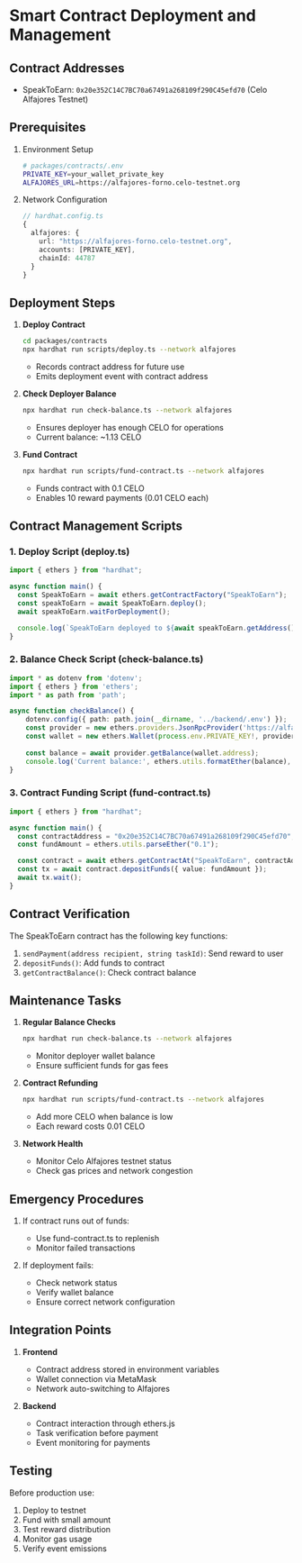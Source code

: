 # Smart Contract Deployment and Management

## Contract Addresses
- SpeakToEarn: `0x20e352C14C7BC70a67491a268109f290C45efd70` (Celo Alfajores Testnet)

## Prerequisites
1. Environment Setup
   ```bash
   # packages/contracts/.env
   PRIVATE_KEY=your_wallet_private_key
   ALFAJORES_URL=https://alfajores-forno.celo-testnet.org
   ```

2. Network Configuration
   ```typescript
   // hardhat.config.ts
   {
     alfajores: {
       url: "https://alfajores-forno.celo-testnet.org",
       accounts: [PRIVATE_KEY],
       chainId: 44787
     }
   }
   ```

## Deployment Steps

1. **Deploy Contract**
   ```bash
   cd packages/contracts
   npx hardhat run scripts/deploy.ts --network alfajores
   ```
   - Records contract address for future use
   - Emits deployment event with contract address

2. **Check Deployer Balance**
   ```bash
   npx hardhat run check-balance.ts --network alfajores
   ```
   - Ensures deployer has enough CELO for operations
   - Current balance: ~1.13 CELO

3. **Fund Contract**
   ```bash
   npx hardhat run scripts/fund-contract.ts --network alfajores
   ```
   - Funds contract with 0.1 CELO
   - Enables 10 reward payments (0.01 CELO each)

## Contract Management Scripts

### 1. Deploy Script (deploy.ts)
```typescript
import { ethers } from "hardhat";

async function main() {
  const SpeakToEarn = await ethers.getContractFactory("SpeakToEarn");
  const speakToEarn = await SpeakToEarn.deploy();
  await speakToEarn.waitForDeployment();

  console.log(`SpeakToEarn deployed to ${await speakToEarn.getAddress()}`);
}
```

### 2. Balance Check Script (check-balance.ts)
```typescript
import * as dotenv from 'dotenv';
import { ethers } from 'ethers';
import * as path from 'path';

async function checkBalance() {
    dotenv.config({ path: path.join(__dirname, '../backend/.env') });
    const provider = new ethers.providers.JsonRpcProvider('https://alfajores-forno.celo-testnet.org');
    const wallet = new ethers.Wallet(process.env.PRIVATE_KEY!, provider);
    
    const balance = await provider.getBalance(wallet.address);
    console.log('Current balance:', ethers.utils.formatEther(balance), 'CELO');
}
```

### 3. Contract Funding Script (fund-contract.ts)
```typescript
import { ethers } from "hardhat";

async function main() {
  const contractAddress = "0x20e352C14C7BC70a67491a268109f290C45efd70";
  const fundAmount = ethers.utils.parseEther("0.1");

  const contract = await ethers.getContractAt("SpeakToEarn", contractAddress);
  const tx = await contract.depositFunds({ value: fundAmount });
  await tx.wait();
}
```

## Contract Verification

The SpeakToEarn contract has the following key functions:
1. `sendPayment(address recipient, string taskId)`: Send reward to user
2. `depositFunds()`: Add funds to contract
3. `getContractBalance()`: Check contract balance

## Maintenance Tasks

1. **Regular Balance Checks**
   ```bash
   npx hardhat run check-balance.ts --network alfajores
   ```
   - Monitor deployer wallet balance
   - Ensure sufficient funds for gas fees

2. **Contract Refunding**
   ```bash
   npx hardhat run scripts/fund-contract.ts --network alfajores
   ```
   - Add more CELO when balance is low
   - Each reward costs 0.01 CELO

3. **Network Health**
   - Monitor Celo Alfajores testnet status
   - Check gas prices and network congestion

## Emergency Procedures

1. If contract runs out of funds:
   - Use fund-contract.ts to replenish
   - Monitor failed transactions

2. If deployment fails:
   - Check network status
   - Verify wallet balance
   - Ensure correct network configuration

## Integration Points

1. **Frontend**
   - Contract address stored in environment variables
   - Wallet connection via MetaMask
   - Network auto-switching to Alfajores

2. **Backend**
   - Contract interaction through ethers.js
   - Task verification before payment
   - Event monitoring for payments

## Testing

Before production use:
1. Deploy to testnet
2. Fund with small amount
3. Test reward distribution
4. Monitor gas usage
5. Verify event emissions
